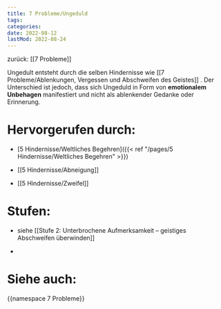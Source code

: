 ```yaml
---
title: 7 Probleme/Ungeduld
tags:
categories:
date: 2022-08-12
lastMod: 2022-08-24
---
```

zurück: [[7 Probleme]]



Ungedult entsteht durch die selben Hindernisse wie [[7 Probleme/Ablenkungen, Vergessen und Abschweifen des Geistes]] . Der Unterschied ist jedoch, dass sich Ungeduld in Form von **emotionalem Unbehagen** manifestiert und nicht als ablenkender Gedanke oder Erinnerung.



# Hervorgerufen durch:

  + [5 Hindernisse/Weltliches Begehren]({{< ref "/pages/5 Hindernisse/Weltliches Begehren" >}})

  + [[5 Hindernisse/Abneigung]]

  + [[5 Hindernisse/Zweifel]]



# Stufen:

  + siehe [[Stufe 2: Unterbrochene Aufmerksamkeit – geistiges Abschweifen überwinden]]

  + 

# Siehe auch:

{{namespace 7 Probleme}}
